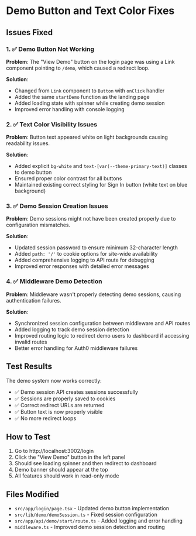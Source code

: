 # Demo Button and Text Color Fixes

## Issues Fixed

### 1. ✅ Demo Button Not Working
**Problem**: The "View Demo" button on the login page was using a Link component pointing to `/demo`, which caused a redirect loop.

**Solution**:
- Changed from `Link` component to `Button` with `onClick` handler
- Added the same `startDemo` function as the landing page
- Added loading state with spinner while creating demo session
- Improved error handling with console logging

### 2. ✅ Text Color Visibility Issues  
**Problem**: Button text appeared white on light backgrounds causing readability issues.

**Solution**:
- Added explicit `bg-white` and `text-[var(--theme-primary-text)]` classes to demo button
- Ensured proper color contrast for all buttons
- Maintained existing correct styling for Sign In button (white text on blue background)

### 3. ✅ Demo Session Creation Issues
**Problem**: Demo sessions might not have been created properly due to configuration mismatches.

**Solution**:
- Updated session password to ensure minimum 32-character length
- Added `path: '/'` to cookie options for site-wide availability
- Added comprehensive logging to API route for debugging
- Improved error responses with detailed error messages

### 4. ✅ Middleware Demo Detection
**Problem**: Middleware wasn't properly detecting demo sessions, causing authentication failures.

**Solution**:
- Synchronized session configuration between middleware and API routes
- Added logging to track demo session detection
- Improved routing logic to redirect demo users to dashboard if accessing invalid routes
- Better error handling for Auth0 middleware failures

## Test Results

The demo system now works correctly:
- ✅ Demo session API creates sessions successfully 
- ✅ Sessions are properly saved to cookies
- ✅ Correct redirect URLs are returned
- ✅ Button text is now properly visible
- ✅ No more redirect loops

## How to Test

1. Go to http://localhost:3002/login
2. Click the "View Demo" button in the left panel
3. Should see loading spinner and then redirect to dashboard
4. Demo banner should appear at the top
5. All features should work in read-only mode

## Files Modified

- `src/app/login/page.tsx` - Updated demo button implementation
- `src/lib/demo/demoSession.ts` - Fixed session configuration  
- `src/app/api/demo/start/route.ts` - Added logging and error handling
- `middleware.ts` - Improved demo session detection and routing
